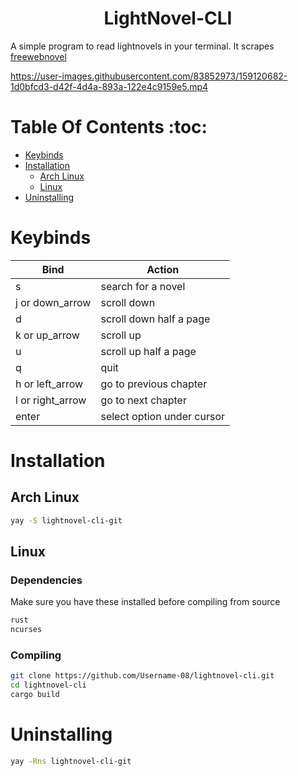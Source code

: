 <h1 align="center">LightNovel-CLI</h1>

A simple program to read lightnovels in your terminal. It scrapes [freewebnovel](https://freewebnovel.com)


https://user-images.githubusercontent.com/83852973/159120682-1d0bfcd3-d42f-4d4a-893a-122e4c9159e5.mp4




# Table Of Contents :toc:

- [Keybinds](#keybinds)
- [Installation](#installation)
  - [Arch Linux](#arch-linux)
  - [Linux](#linux)
- [Uninstalling](#uninstalling)

# Keybinds

| Bind             | Action                  |
| ---------------- | ----------------------- |
| s                | search for a novel      |
| j or down_arrow  | scroll down             |
| d                | scroll down half a page |
| k or up_arrow    | scroll up               |
| u                | scroll up half a page   |
| q                | quit                    |
| h or left_arrow  | go to previous chapter  |
| l or right_arrow | go to next chapter      |
| enter            | select option under cursor |

# Installation

## Arch Linux

```sh
yay -S lightnovel-cli-git

```

## Linux

### Dependencies

Make sure you have these installed before compiling from source

```sh
rust
ncurses
```

### Compiling

```sh
git clone https://github.com/Username-08/lightnovel-cli.git
cd lightnovel-cli
cargo build
```

# Uninstalling

```sh
yay -Rns lightnovel-cli-git
```
